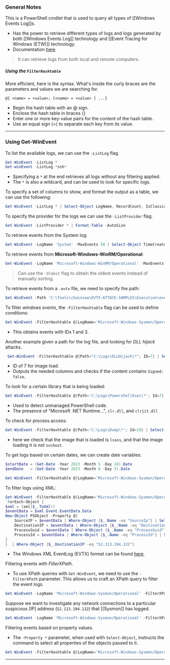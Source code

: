 ### General Notes

This is a PowerShell cmdlet that is used to query all types of [[Windows Events Log]]s.
- Has the power to retrieve different types of logs and logs generated by both [[Windows Events Log]] technology and [[Event Tracing for Windows (ETW)]] technology.
- Documentation [here](https://learn.microsoft.com/en-us/powershell/module/microsoft.powershell.diagnostics/get-winevent?view=powershell-7.5).

> It can retrieve logs from both local and remote computers.

##### Using the `FilterHashtable`

More efficient, here is the syntax. What's inside the curly braces are the parameters and values we are searching for.
```
@{ <name> = <value>; [<name> = <value> ] ...}
```
- Begin the hash table with an @ sign.
- Enclose the hash table in braces {}
- Enter one or more key-value pairs for the content of the hash table.
- Use an equal sign (=) to separate each key from its value.

---
### Using Get-WinEvent

To list the available logs, we can use the `-ListLog` flag.
```powershell
Get-WinEvent -ListLog *
Get-winEvent -ListLog *ssh*
```
- Specifying a `*` at the end retrieves all logs without any filtering applied.
- The `*` is also a wildcard, and can be used to look for specific logs.

To specify a set of columns to show, and format the output as a table, we can use the following:
```powershell
Get-WinEvent -ListLog * | Select-Object LogName, RecordCount, IsClassicLog, IsEnabled, LogMode, LogType | Format-Table -AutoSize
```

To specify the provider for the logs we can use the `-ListProvider` flag.
```powershell
Get-WinEvent -ListProvider * | Format-Table -AutoSize
```

To retrieve events from the System log:
```powershell
Get-WinEvent -LogName 'System' -MaxEvents 50 | Select-Object TimeCreated, ID, ProviderName, LevelDisplayName, Message | Format-Table -AutoSize
```

To retrieve events from **Microsoft-Windows-WinRM/Operational**:
```powershell
Get-WinEvent -LogName 'Microsoft-Windows-WinRM/Operational' -MaxEvents 30 | Select-Object TimeCreated, ID, ProviderName, LevelDisplayName, Message | Format-Table -AutoSize
```

> Can use the `-Oldest` flag to obtain the oldest events instead of manually sorting.

To retrieve events from a `.evtx` file, we need to specify the path:
```powershell
Get-WinEvent -Path 'C:\Tools\chainsaw\EVTX-ATTACK-SAMPLES\Execution\exec_sysmon_1_lolbin_pcalua.evtx' -MaxEvents 5 | Select-Object TimeCreated, ID, ProviderName, LevelDisplayName, Message | Format-Table -AutoSize
```

To filter *windows events*, the `-FilterHashtable` flag can be used to define conditions:
```powershell
Get-WinEvent -FilterHashtable @{LogName='Microsoft-Windows-Sysmon/Operational'; ID=1,3} | Select-Object TimeCreated, ID, ProviderName, LevelDisplayName, Message | Format-Table -AutoSize
```
- This obtains events with IDs 1 and 3.

Another example given a path for the log file, and looking for *DLL hijack* attacks.
```powershell
 Get-WinEvent -FilterHashtable @{Path="C:\Logs\DLLHijack\*"; ID=7} | Select-Object TimeCreated, ID, ProviderName, LevelDisplayName, Message | Where-Object {$_.Message -match ‘Signed: false’} | ForEach-Object {Write-Host $_.Message `n}
```
- ID of 7 for image load.
- Outputs the needed columns and checks if the content contains `Signed: false`.

To look for a certain library that is being loaded:
```powershell
Get-WinEvent -FilterHashtable @{Path='C:\Logs\PowershellExec\*'; Id=7} | Select-Object TimeCreated, Id, Message | Where-Object {$_.Message -match 'ImageLoaded:\s+C:\\Windows\\Microsoft.NET\\Framework64\\v4.0.30319\\clr.dll'} | Format-List
```
- Used to detect unmanaged PowerShell code. 
- The presence of "Microsoft .NET Runtime...", `clr.dll`, and `clrjit.dll`

To check for process access:
```powershell
Get-WinEvent -FilterHashtable @{Path='C:\Logs\Dump\*'; Id=10} | Select-Object TimeCreated, Id, Message | Where-Object {$_.Message -match 'TargetImage:\s+C:\\Windows\\system32\\lsass.exe' -and $_.Message -notmatch 'SourceImage:\s+C:\\Windows\\system32\\svchost.exe'} | Format-List
```
- here we check that the image that is loaded is `lsass`, and that the image loading it is not `svchost`.

To get logs based on certain dates, we can create date variables:
```powershell
$startDate = (Get-Date -Year 2023 -Month 5 -Day 28).Date
$endDate   = (Get-Date -Year 2023 -Month 6 -Day 3).Date

Get-WinEvent -FilterHashtable @{LogName='Microsoft-Windows-Sysmon/Operational'; ID=1,3; StartTime=$startDate; EndTime=$endDate} | Select-Object TimeCreated, ID, ProviderName, LevelDisplayName, Message | Format-Table -AutoSize
```

To filter logs using XML:
```powershell
Get-WinEvent -FilterHashtable @{LogName='Microsoft-Windows-Sysmon/Operational'; ID=3} |
`ForEach-Object {
$xml = [xml]$_.ToXml()
$eventData = $xml.Event.EventData.Data
New-Object PSObject -Property @{
    SourceIP = $eventData | Where-Object {$_.Name -eq "SourceIp"} | Select-Object -ExpandProperty '#text'
    DestinationIP = $eventData | Where-Object {$_.Name -eq "DestinationIp"} | Select-Object -ExpandProperty '#text'
    ProcessGuid = $eventData | Where-Object {$_.Name -eq "ProcessGuid"} | Select-Object -ExpandProperty '#text'
    ProcessId = $eventData | Where-Object {$_.Name -eq "ProcessId"} | Select-Object -ExpandProperty '#text'
}
}  | Where-Object {$_.DestinationIP -eq "52.113.194.132"}
```
- The Windows XML EventLog (EVTX) format can be found [here](https://github.com/libyal/libevtx/blob/main/documentation/Windows%20XML%20Event%20Log%20(EVTX).asciidoc).

Filtering events with *FilterXPath*. 
- To use XPath queries with `Get-WinEvent`, we need to use the `-FilterXPath` parameter. This allows us to craft an XPath query to filter the event logs.
```powershell
Get-WinEvent -LogName 'Microsoft-Windows-Sysmon/Operational' -FilterXPath "*[EventData[Data[@Name='Image']='C:\Windows\System32\reg.exe']] and *[EventData[Data[@Name='CommandLine']='`"C:\Windows\system32\reg.exe`" ADD HKCU\Software\Sysinternals /v EulaAccepted /t REG_DWORD /d 1 /f']]" | Select-Object TimeCreated, ID, ProviderName, LevelDisplayName, Message | Format-Table -AutoSize
```

Suppose we want to investigate any network connections to a particular suspicious [IP] address (`52.113.194.132`) that [[Sysmon]] has logged.
```powershell
Get-WinEvent -LogName 'Microsoft-Windows-Sysmon/Operational' -FilterXPath "*[System[EventID=3] and EventData[Data[@Name='DestinationIp']='52.113.194.132']]"
```

Filtering events based on property values. 
- The `-Property *` parameter, when used with `Select-Object`, instructs the command to select all properties of the objects passed to it.
```powershell
Get-WinEvent -FilterHashtable @{LogName='Microsoft-Windows-Sysmon/Operational'; ID=1} -MaxEvents 1 | Select-Object -Property *
```

---


